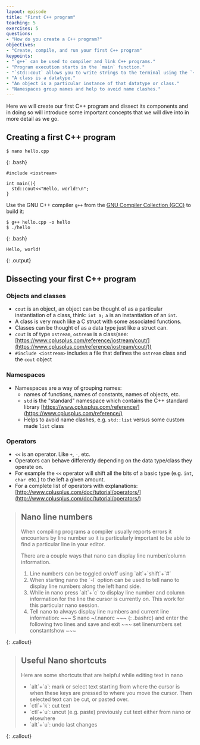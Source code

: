 ```yaml
---
layout: episode
title: "First C++ program"
teaching: 5
exercises: 5
questions:
- "How do you create a C++ program?"
objectives:
- "Create, compile, and run your first C++ program"
keypoints:
- "`g++` can be used to compiler and link C++ programs."
- "Program execution starts in the `main` function."
- "`std::cout` allows you to write strings to the terminal using the `<<` operator."
- "A class is a datatype."
- "An object is a particular instance of that datatype or class."
- "Namespaces group names and help to avoid name clashes."
---
```


Here we will create our first C++ program and dissect its components and in doing so will introduce some important concepts that we will dive into in more detail as we go.

## Creating a first C++ program
~~~
$ nano hello.cpp
~~~
{: .bash}

~~~
#include <iostream>

int main(){
  std::cout<<"Hello, world!\n";
}
~~~

Use the GNU C++ compiler `g++` from the [GNU Compiler Collection (GCC)](https://gcc.gnu.org/) to build it:
~~~
$ g++ hello.cpp -o hello
$ ./hello
~~~
{: .bash}

~~~
Hello, world!
~~~
{: .output}

## Dissecting your first C++ program
### Objects and classes
* `cout` is an object, an object can be thought of as a particular instantiation of a class, think: `int a;` `a` is an instantiation of an `int`.
* A class is very much like a C struct with some associated functions.
* Classes can be thought of as a data type just like a struct can.
* `cout` is of type `ostream`, `ostream` is a class(see: [https://www.cplusplus.com/reference/iostream/cout/](https://www.cplusplus.com/reference/iostream/cout/))
* `#include <iostream>` includes a file that defines the `ostream` class and the `cout` object

### Namespaces
* Namespaces are a way of grouping names:
  * names of functions, names of constants, names of objects, etc.
  * `std` is the "standard" namespace which contains the C++ standard library [https://www.cplusplus.com/reference/](https://www.cplusplus.com/reference/)
  * Helps to avoid name clashes, e.g. `std::list` versus some custom made `list` class
  
### Operators
* `<<` is an operator. Like `+`, `-`, etc.
* Operators can behave differently depending on the data type/class they operate on. 
* For example the `<<` operator will shift all the bits of a basic type (e.g. `int`, `char `etc.) to the left a given amount.
* For a complete list of operators with explanations: [http://www.cplusplus.com/doc/tutorial/operators/](http://www.cplusplus.com/doc/tutorial/operators/)

> ## Nano line numbers
> When compiling programs a compiler usually reports errors it encounters by line number so it is particularly important to be able to find a particular line in your editor.
>
> There are a couple ways that nano can display line number/column information.
> <ol>
> <li markdown="1">
> Line numbers can be toggled on/off using `alt`+`shift`+`#`
> </li>
> <li markdown="1">
> When starting nano the `-l` option can be used to tell nano to display line numbers along the left hand side.
> </li>
> <li markdown="1">
> While in nano press `alt`+`c` to display line number and column information for the line the cursor is currently on. This work for this particular nano session.
> </li>
> <li markdown="1">
> Tell nano to always display line numbers and current line information:
> ~~~
> $ nano ~/.nanorc
> ~~~
> {: .bashrc}
> and enter the following two lines and save and exit
> ~~~
> set linenumbers
> set constantshow
> ~~~
> </li>
> </ol>
{: .callout}

> ## Useful Nano shortcuts
> Here are some shortcuts that are helpful while editing text in nano
>
> <ul>
> <li markdown="1">
> `alt`+`a`: mark or select text starting from where the cursor is when these keys are pressed to where you move the cursor. Then selected text can be cut, or pasted over.
> </li>
> <li markdown="1">
> `ctl`+`k`: cut text
> </li>
> <li markdown="1">
> `ctl`+`u`: uncut (e.g. paste) previously cut text either from nano or elsewhere
> </li>
> <li markdown="1">
> `alt`+`u`: undo last changes
> </li>
> </ul>
{: .callout}
